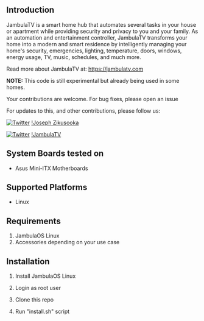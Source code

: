 Introduction
------------

JambulaTV is a smart home hub that automates several tasks in your house or apartment while providing security and privacy to you and your family.  As an automation and entertainment controller, JambulaTV transforms your home into a modern and smart residence by intelligently managing your home's security, emergencies, lighting, temperature, doors, windows, energy usage, TV, music, schedules, and much more. 

Read more about JambulaTV at: https://jambulatv.com

**NOTE:** This code is still experimental but already being used in some homes. 

Your contributions are welcome.  For bug fixes, please open an issue


For updates to this, and other contributions, please follow us:

[![Twitter](https://img.shields.io/twitter/url/https/twitter.com/fold_left.svg?style=social&label=Follow%20%40jzikusooka)](https://twitter.com/jzikusooka) [!Joseph Zikusooka](screenshots/jzikusooka.png "jzikusooka")


[![Twitter](https://img.shields.io/twitter/url/https/twitter.com/fold_left.svg?style=social&label=Follow%20%40JambulaTV)](https://twitter.com/JambulaTV) [!JambulaTV](screenshots/jambulatv.jpg "JambulaTV")



System Boards tested on
-----------------------
- Asus Mini-ITX Motherboards


Supported Platforms
-------------------
- Linux


Requirements
------------
1. JambulaOS Linux
2. Accessories depending on your use case


Installation
------------

1. Install JambulaOS Linux 

2. Login as root user

3. Clone this repo

4. Run "install.sh" script
